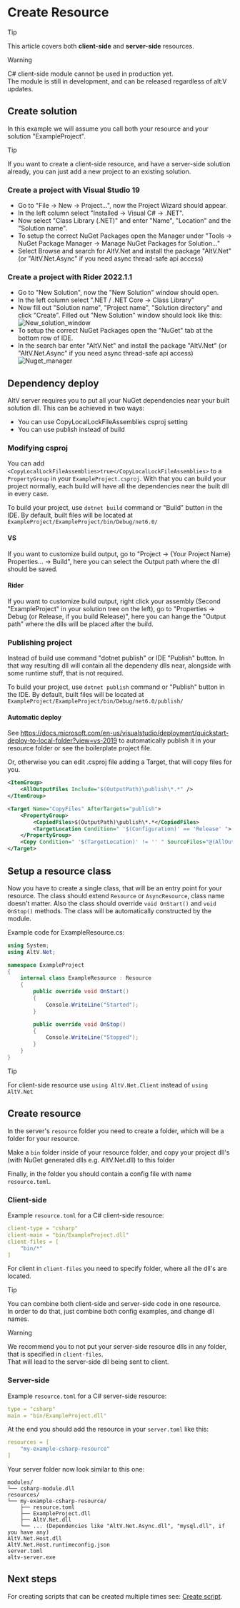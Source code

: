 # Create Resource

> [!TIP]
> This article covers both **client-side** and **server-side** resources.

> [!WARNING]
> C# client-side module cannot be used in production yet.<br>
> The module is still in development, and can be released regardless of alt:V updates.<br>

## Create solution

In this example we will assume you call both your resource and your solution "ExampleProject".

> [!TIP]
> If you want to create a client-side resource, and have a server-side solution already, you can just add a new project to an existing solution.

### Create a project with Visual Studio 19

* Go to "File -> New -> Project...", now the Project Wizard should appear.
* In the left column select "Installed -> Visual C# -> .NET".
* Now select "Class Library (.NET)" and enter "Name", "Location" and the "Solution name".
* To setup the correct NuGet Packages open the Manager under "Tools -> NuGet Package Manager -> Manage NuGet Packages for Solution..."
* Select Browse and search for AltV.Net and install the package "AltV.Net" (or "AltV.Net.Async" if you need async thread-safe api access)


### Create a project with Rider 2022.1.1

* Go to "New Solution", now the "New Solution" window should open.
* In the left column select ".NET / .NET Core -> Class Library"
* Now fill out "Solution name", "Project name", "Solution directory" and click "Create".
Filled out "New Solution" window should look like this:
![New_solution_window](~/altv-docs-assets/coreclr-module/images/create_solution_rider.png)
* To setup the correct NuGet Packages open the "NuGet" tab at the bottom row of IDE.
* In the search bar enter "AltV.Net" and install the package "AltV.Net" (or "AltV.Net.Async" if you need async thread-safe api access)
![Nuget_manager](~/altv-docs-assets/coreclr-module/images/nuget_rider.png)

## Dependency deploy

AltV server requires you to put all your NuGet dependencies near your built solution dll. This can be achieved in two ways:
* You can use CopyLocalLockFileAssemblies csproj setting
* You can use publish instead of build

### Modifying csproj
You can add `<CopyLocalLockFileAssemblies>true</CopyLocalLockFileAssemblies>` to a `PropertyGroup` in your `ExampleProject.csproj`.
With that you can build your project normally, each build will have all the dependencies near the built dll in every case.

To build your project, use `dotnet build` command or "Build" button in the IDE.
By default, built files will be located at `ExampleProject/ExampleProject/bin/Debug/net6.0/`

#### VS
If you want to customize build output, go to "Project -> {Your Project Name} Properties... -> Build", here you can select the Output path where the dll should be saved.

#### Rider
If you want to customize build output, right click your assembly (Second "ExampleProject" in your solution tree on the left), go to "Properties -> Debug (or Release, if you build Release)", here you can hange the "Output path" where the dlls will be placed after the build.

### Publishing project
Instead of build use command "dotnet publish" or IDE "Publish" button. In that way resulting dll will contain all the dependeny dlls near, alongside with some runtime stuff, that is not required.

To build your project, use `dotnet publish` command or "Publish" button in the IDE.
By default, built files will be located at `ExampleProject/ExampleProject/bin/Debug/net6.0/publish/`

#### Automatic deploy
See https://docs.microsoft.com/en-us/visualstudio/deployment/quickstart-deploy-to-local-folder?view=vs-2019 to automatically publish it in your resource folder or see the boilerplate project file.

Or, otherwise you can edit .csproj file adding a Target, that will copy files for you.
```xml
<ItemGroup>
    <AllOutputFiles Include="$(OutputPath)\publish\*.*" />
</ItemGroup>

<Target Name="CopyFiles" AfterTargets="publish">
    <PropertyGroup>
        <CopiedFiles>$(OutputPath)\publish\*.*</CopiedFiles>
        <TargetLocation Condition=" '$(Configuration)' == 'Release' ">../path/where/dlls/should/be/copied/</TargetLocation>
    </PropertyGroup>
    <Copy Condition=" '$(TargetLocation)' != '' " SourceFiles="@(AllOutputFiles)" DestinationFolder="$(TargetLocation)" SkipUnchangedFiles="false" />
</Target>
```

## Setup a resource class

Now you have to create a single class, that will be an entry point for your resource.
The class should extend `Resource` or `AsyncResource`, class name doesn't matter.
Also the class should override `void OnStart()` and `void OnStop()` methods.
The class will be automatically constructed by the module.

Example code for ExampleResource.cs:
```csharp
using System;
using AltV.Net;

namespace ExampleProject
{
    internal class ExampleResource : Resource
    {
        public override void OnStart()
        {
            Console.WriteLine("Started");
        }

        public override void OnStop()
        {
            Console.WriteLine("Stopped");
        }
    }
}
```

> [!TIP]
> For client-side resource use `using AltV.Net.Client` instead of `using AltV.Net`

## Create resource

In the server's `resource` folder you need to create a folder, which will be a folder for your resource.

Make a `bin` folder inside of your resource folder, and copy your project dll's (with NuGet generated dlls e.g. AltV.Net.dll) to this folder

Finally, in the folder you should contain a config file with name `resource.toml`.

### Client-side

Example `resource.toml` for a C# client-side resource:
```yaml
client-type = "csharp"
client-main = "bin/ExampleProject.dll"
client-files = [
    "bin/*"
]
```
For client in `client-files` you need to specify folder, where all the dll's are located.

> [!TIP]
> You can combine both client-side and server-side code in one resource.<br>
> In order to do that, just combine both config examples, and change dll names.

> [!WARNING]
> We recommend you to not put your server-side resource dlls in any folder, that is specified in `client-files`.<br>
> That will lead to the server-side dll being sent to client.

### Server-side

Example `resource.toml` for a C# server-side resource:
```yaml
type = "csharp"
main = "bin/ExampleProject.dll"
```

At the end you should add the resource in your `server.toml` like this:
```yaml
resources = [
    "my-example-csharp-resource"
]
```

Your server folder now look similar to this one:
```
modules/
└── csharp-module.dll
resources/
└── my-example-csharp-resource/
    ├── resource.toml
    ├── ExampleProject.dll
    ├── AltV.Net.dll
    └── ... (Dependencies like "AltV.Net.Async.dll", "mysql.dll", if you have any)
AltV.Net.Host.dll
AltV.Net.Host.runtimeconfig.json
server.toml
altv-server.exe
```

## Next steps

For creating scripts that can be created multiple times see: [Create script](create-script.md).
